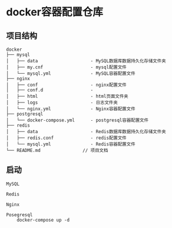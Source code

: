 # docker容器配置仓库
## 项目结构
    docker
    ├── mysql                   
    │   ├── data                    - MySQL数据库数据持久化存储文件夹
    │   ├── my.cnf                  - mysql配置文件
    │   └── mysql.yml               - MySQL容器配置文件
    ├── nginx                   
    │   ├── conf                    - nginx配置文件
    │   ├── conf.d                  - 
    │   ├── html                    - html页面文件夹
    │   ├── logs                    - 日志文件夹
    │   └── nginx.yml               - Nginx容器配置文件    
    ├── postgresql
    │   └── docker-compose.yml      - postgresql容器配置文件    
    ├── redis
    │   ├── data                    - Redis数据库数据持久化存储文件夹
    │   ├── redis.conf              - redis配置文件
    │   └── mysql.yml               - Redis容器配置文件
    └── README.md                // 项目文档
## 启动
    MySQL

    Redis

    Nginx

    Posegresql
        docker-compose up -d
